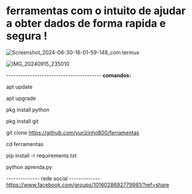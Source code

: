  # ferramentas com o intuito de ajudar a obter dados de forma rapida e segura !

![Screenshot_2024-06-30-16-01-59-148_com termux](https://github.com/yurizinho800/ferramentas/assets/157324630/cf61065e-4c62-4830-aae2-981e7dc5023b)

![IMG_20240915_235010](https://github.com/user-attachments/assets/632a0ed2-e949-40a8-9ff8-08212dad5cf6)

 ---------------------------------------- **comandos:** 
           

  apt update

  apt upgrade 

  pkg install python


  pkg install git 


 git clone
https://github.com/yurizinho800/ferramentas 

 cd ferramentas 

 pip install -r requirements.txt 


python aprenda.py

-------------- rede social -------------
https://www.facebook.com/groups/1016028692779981/?ref=share
